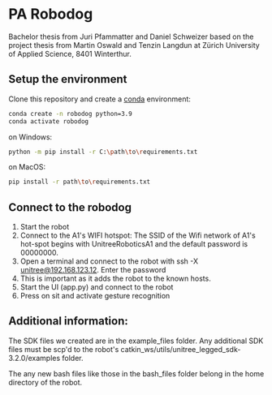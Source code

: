 # PA Robodog
Bachelor thesis from Juri Pfammatter and Daniel Schweizer based on the project thesis from Martin Oswald and Tenzin Langdun at Zürich University of Applied Science, 8401 Winterthur.

## Setup the environment
Clone this repository and create a [conda](https://docs.conda.io/projects/conda/en/latest/user-guide/install/index.html) environment:

````bash
conda create -n robodog python=3.9
conda activate robodog

````
on Windows:
````bash
python -m pip install -r C:\path\to\requirements.txt
````

on MacOS:
````bash
pip install -r path\to\requirements.txt
````

## Connect to the robodog

1. Start the robot
2. Connect to the A1's WIFI hotspot: The SSID of the Wifi network of A1's hot-spot begins with UnitreeRoboticsA1 and the default password is 00000000.
3. Open a terminal and connect to the robot with ssh -X unitree@192.168.123.12. Enter the password 
4. This is important as it adds the robot to the known hosts.
5. Start the UI (app.py) and connect to the robot
6. Press on sit and activate gesture recognition

## Additional information:

The SDK files we created are in the example_files folder. Any additional SDK files must be scp'd to the robot's catkin_ws/utils/unitree_legged_sdk-3.2.0/examples folder.

The any new bash files like those in the bash_files folder belong in the home directory of the robot.
